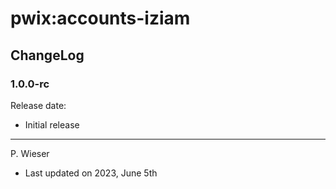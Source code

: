 # pwix:accounts-iziam

## ChangeLog

### 1.0.0-rc

Release date: 

- Initial release

---
P. Wieser
- Last updated on 2023, June 5th

